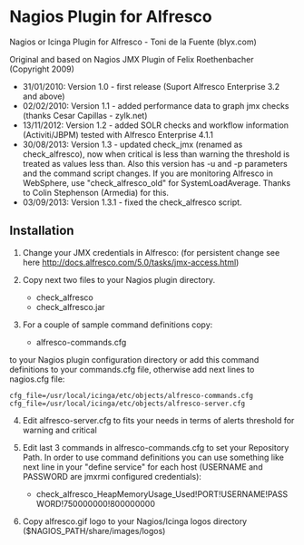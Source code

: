 # Nagios Plugin for Alfresco

Nagios or Icinga Plugin for Alfresco - Toni de la Fuente (blyx.com)

Original and based on Nagios JMX Plugin of Felix Roethenbacher (Copyright 2009)

 * 31/01/2010: Version 1.0 - first release (Suport Alfresco Enterprise 3.2 and above)
 * 02/02/2010: Version 1.1 - added performance data to graph jmx checks (thanks Cesar Capillas - zylk.net)
 * 13/11/2012: Version 1.2 - added SOLR checks and workflow information (Activiti/JBPM) tested with Alfresco Enterprise 4.1.1
 * 30/08/2013: Version 1.3 - updated check_jmx (renamed as check_alfresco), now when critical is less than warning the threshold is treated as values less than. Also this version has -u and -p parameters and the command script changes. If you are monitoring Alfresco in WebSphere, use "check_alfresco_old" for SystemLoadAverage. Thanks to Colin Stephenson (Armedia) for this.
 * 03/09/2013: Version 1.3.1 - fixed the check_alfresco script.

## Installation

1. Change your JMX credentials in Alfresco: (for persistent change see here http://docs.alfresco.com/5.0/tasks/jmx-access.html)

2. Copy next two files to your Nagios plugin directory.
    - check_alfresco
    - check_alfresco.jar
  
3. For a couple of sample command definitions copy:
    - alfresco-commands.cfg
  
to your Nagios plugin configuration directory or add this command definitions to your commands.cfg file, otherwise add next lines to nagios.cfg file:

```
cfg_file=/usr/local/icinga/etc/objects/alfresco-commands.cfg
cfg_file=/usr/local/icinga/etc/objects/alfresco-server.cfg
``` 
4. Edit alfresco-server.cfg to fits your needs in terms of alerts threshold for warning and critical

5. Edit last 3 commands in alfresco-commands.cfg to set your Repository Path. In order to use command definitions you can use something like next line in your "define service" for each host (USERNAME and PASSWORD are jmxrmi configured credentials):

    - check_alfresco_HeapMemoryUsage_Used!PORT!USERNAME!PASSWORD!750000000!800000000

6. Copy alfresco.gif logo to your Nagios/Icinga logos directory ($NAGIOS_PATH/share/images/logos)
